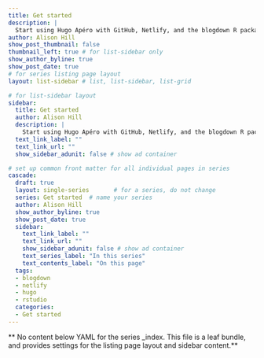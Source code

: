 ```yaml
---
title: Get started
description: |
  Start using Hugo Apéro with GitHub, Netlify, and the blogdown R package with RStudio.
author: Alison Hill
show_post_thumbnail: false
thumbnail_left: true # for list-sidebar only
show_author_byline: true
show_post_date: true
# for series listing page layout
layout: list-sidebar # list, list-sidebar, list-grid

# for list-sidebar layout
sidebar: 
  title: Get started
  author: Alison Hill
  description: |
    Start using Hugo Apéro with GitHub, Netlify, and the blogdown R package with RStudio.
  text_link_label: ""
  text_link_url: ""
  show_sidebar_adunit: false # show ad container

# set up common front matter for all individual pages in series
cascade:
  draft: true
  layout: single-series       # for a series, do not change
  series: Get started  # name your series
  author: Alison Hill
  show_author_byline: true
  show_post_date: true
  sidebar:
    text_link_label: ""
    text_link_url: ""
    show_sidebar_adunit: false # show ad container
    text_series_label: "In this series" 
    text_contents_label: "On this page" 
  tags:
  - blogdown
  - netlify
  - hugo
  - rstudio
  categories:
  - Get started
---
```


** No content below YAML for the series _index. This file is a leaf bundle, and provides settings for the listing page layout and sidebar content.**
